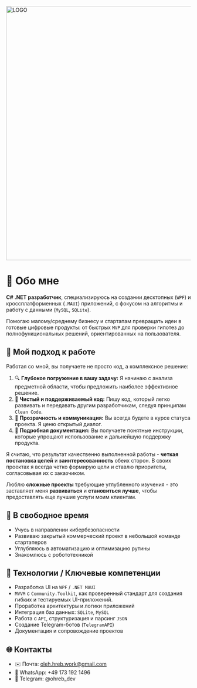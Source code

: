 <img width="3432" height="691" alt="LOGO" src="https://github.com/user-attachments/assets/7cf6367f-7d61-45e8-ad01-787126b99151" />

# 🧬 Обо мне

**C# .NET разработчик**, специализируюсь на создании десктопных (`WPF`) и кроссплатформенных (`.MAUI`) приложений, с фокусом на алгоритмы и работу с данными (`MySQL`, `SQLite`).

Помогаю малому/среднему бизнесу и стартапам превращать идеи в готовые цифровые продукты: от быстрых `MVP` для проверки гипотез до полнофункциональных решений, ориентированных на пользователя.
## 🧬 Мой подход к работе
Работая со мной, вы получаете не просто код, а комплексное решение:

1. 🔍 **Глубокое погружение в вашу задачу:** Я начинаю с анализа предметной области, чтобы предложить наиболее эффективное решение.
2. 🧩 **Чистый и поддерживаемый код:** Пишу код, который легко развивать и передавать другим разработчикам, следуя принципам `Clean Code`.
3. 🤝 **Прозрачность и коммуникация:** Вы всегда будете в курсе статуса проекта. Я ценю открытый диалог.
4. 📄 **Подробная документация:** Вы получаете понятные инструкции, которые упрощают использование и дальнейшую поддержку продукта.

Я считаю, что результат качественно выполненной работы - **четкая постановка целей** и **заинтересованность** обеих сторон. В своих проектах я всегда четко формирую цели и ставлю приоритеты, согласовывая их с заказчиком.

Люблю **сложные проекты** требующие углубленного изучения - это заставляет меня **развиваться** и **становиться лучше**, чтобы предоставлять еще лучшие услуги моим клиентам.
## 🧬 В свободное время
- Учусь в направлении кибербезопасности
- Развиваю закрытый коммерческий проект в небольшой команде стартаперов
- Углубляюсь в автоматизацию и оптимизацию рутины
- Знакомлюсь с робототехникой
## 🧬 Технологии / Ключевые компетенции
-  Разработка UI на `WPF` / `.NET MAUI`
-  `MVVM` с `Community.Toolkit`, как проверенный стандарт для создания гибких и тестируемых UI-приложений.
-  Проработка архитектуры и логики приложений
-  Интеграция баз данных: `SQLite`, `MySQL`
-  Работа с `API`, структуризация и парсинг `JSON`
-  Создание Telegram-ботов (`TelegramAPI`)
-  Документация и сопровождение проектов
## 🌐 Контакты
- ✉️ Почта:      oleh.hreb.work@gmail.com
- 📎 WhatsApp:   +49 173 192 1496
- 📲 Telegram:   @ohreb_dev
